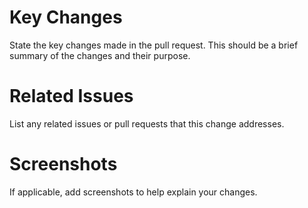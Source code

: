 # Key Changes

State the key changes made in the pull request. This should be a brief summary of the changes and their purpose.


# Related Issues

List any related issues or pull requests that this change addresses.


# Screenshots

If applicable, add screenshots to help explain your changes.

